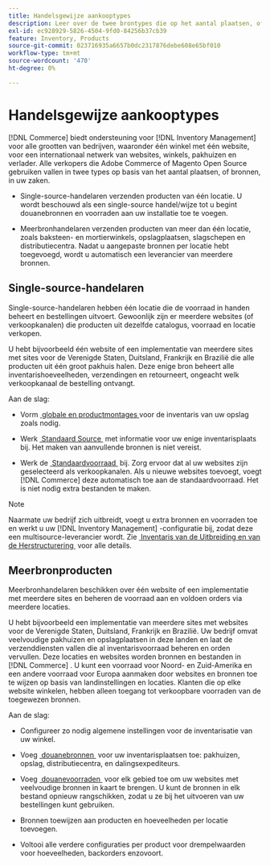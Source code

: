 ```yaml
---
title: Handelsgewijze aankooptypes
description: Leer over de twee brontypes die op het aantal plaatsen, of bronnen, in uw zaken worden gebaseerd.
exl-id: ec928929-5826-4504-9fd0-84256b37cb39
feature: Inventory, Products
source-git-commit: 023716935a6657b0dc2317876debe608e65bf010
workflow-type: tm+mt
source-wordcount: '470'
ht-degree: 0%

---
```


# Handelsgewijze aankooptypes

[!DNL Commerce] biedt ondersteuning voor [!DNL Inventory Management] voor alle grootten van bedrijven, waaronder één winkel met één website, voor een internationaal netwerk van websites, winkels, pakhuizen en verlader. Alle verkopers die Adobe Commerce of Magento Open Source gebruiken vallen in twee types op basis van het aantal plaatsen, of bronnen, in uw zaken.

- Single-source-handelaren verzenden producten van één locatie. U wordt beschouwd als een single-source handel/wijze tot u begint douanebronnen en voorraden aan uw installatie toe te voegen.

- Meerbronhandelaren verzenden producten van meer dan één locatie, zoals baksteen- en mortierwinkels, opslagplaatsen, slagschepen en distributiecentra. Nadat u aangepaste bronnen per locatie hebt toegevoegd, wordt u automatisch een leverancier van meerdere bronnen.

## Single-source-handelaren

Single-source-handelaren hebben één locatie die de voorraad in handen beheert en bestellingen uitvoert. Gewoonlijk zijn er meerdere websites (of verkoopkanalen) die producten uit dezelfde catalogus, voorraad en locatie verkopen.

U hebt bijvoorbeeld één website of een implementatie van meerdere sites met sites voor de Verenigde Staten, Duitsland, Frankrijk en Brazilië die alle producten uit één groot pakhuis halen. Deze enige bron beheert alle inventarishoeveelheden, verzendingen en retourneert, ongeacht welk verkoopkanaal de bestelling ontvangt.

Aan de slag:

- Vorm [&#x200B; globale en productmontages &#x200B;](configuration.md) voor de inventaris van uw opslag zoals nodig.

- Werk [&#x200B; Standaard Source &#x200B;](sources-manage.md) met informatie voor uw enige inventarisplaats bij. Het maken van aanvullende bronnen is niet vereist.

- Werk de [&#x200B; Standaardvoorraad &#x200B;](stocks-manage.md) bij. Zorg ervoor dat al uw websites zijn geselecteerd als verkoopkanalen. Als u nieuwe websites toevoegt, voegt [!DNL Commerce] deze automatisch toe aan de standaardvoorraad. Het is niet nodig extra bestanden te maken.

>[!NOTE]
>
>Naarmate uw bedrijf zich uitbreidt, voegt u extra bronnen en voorraden toe en werkt u uw [!DNL Inventory Management] -configuratie bij, zodat deze een multisource-leverancier wordt. Zie [&#x200B; Inventaris van de Uitbreiding en van de Herstructurering &#x200B;](expand-restructure.md) voor alle details.

## Meerbronproducten

Meerbronhandelaren beschikken over één website of een implementatie met meerdere sites en beheren de voorraad aan en voldoen orders via meerdere locaties.

U hebt bijvoorbeeld een implementatie van meerdere sites met websites voor de Verenigde Staten, Duitsland, Frankrijk en Brazilië. Uw bedrijf omvat veelvoudige pakhuizen en opslagplaatsen in deze landen en laat de verzenddiensten vallen die al inventarisvoorraad beheren en orden vervullen. Deze locaties en websites worden bronnen en bestanden in [!DNL Commerce] . U kunt een voorraad voor Noord- en Zuid-Amerika en een andere voorraad voor Europa aanmaken door websites en bronnen toe te wijzen op basis van landinstellingen en locaties. Klanten die op elke website winkelen, hebben alleen toegang tot verkoopbare voorraden van de toegewezen bronnen.

Aan de slag:

- Configureer zo nodig algemene instellingen voor de inventarisatie van uw winkel.

- Voeg [&#x200B; douanebronnen &#x200B;](sources-add.md) voor uw inventarisplaatsen toe: pakhuizen, opslag, distributiecentra, en dalingsexpediteurs.

- Voeg [&#x200B; douanevoorraden &#x200B;](stocks-add.md) voor elk gebied toe om uw websites met veelvoudige bronnen in kaart te brengen. U kunt de bronnen in elk bestand opnieuw rangschikken, zodat u ze bij het uitvoeren van uw bestellingen kunt gebruiken.

- Bronnen toewijzen aan producten en hoeveelheden per locatie toevoegen.

- Voltooi alle verdere configuraties per product voor drempelwaarden voor hoeveelheden, backorders enzovoort.
